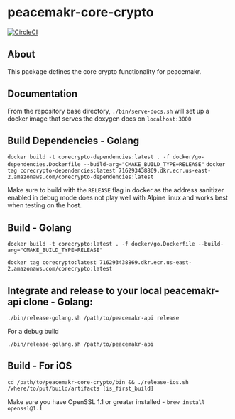 # peacemakr-core-crypto
[![CircleCI](https://circleci.com/gh/notasecret/peacemakr-core-crypto/tree/master.svg?style=svg&circle-token=a5e0dd516384638b6e97cd79c7963d8081873df2)](https://circleci.com/gh/notasecret/peacemakr-core-crypto/tree/master)

## About
This package defines the core crypto functionality for peacemakr.

## Documentation
From the repository base directory,
`./bin/serve-docs.sh` will set up a docker image that serves the doxygen docs on `localhost:3000`

## Build Dependencies - Golang
`docker build -t corecrypto-dependencies:latest . -f docker/go-dependencies.Dockerfile --build-arg="CMAKE_BUILD_TYPE=RELEASE"`
`docker tag corecrypto-dependencies:latest 716293438869.dkr.ecr.us-east-2.amazonaws.com/corecrypto-dependencies:latest`

Make sure to build with the `RELEASE` flag in docker as the address sanitizer enabled in debug mode does not play
well with Alpine linux and works best when testing on the host. 

## Build - Golang
`docker build -t corecrypto:latest . -f docker/go.Dockerfile --build-arg="CMAKE_BUILD_TYPE=RELEASE"`

`docker tag corecrypto:latest 716293438869.dkr.ecr.us-east-2.amazonaws.com/corecrypto:latest`

## Integrate and release to your local peacemakr-api clone - Golang:
`./bin/release-golang.sh /path/to/peacemakr-api release`

For a debug build

`./bin/release-golang.sh /path/to/peacemakr-api`

## Build - For iOS
`cd /path/to/peacemakr-core-crypto/bin && ./release-ios.sh /where/to/put/build/artifacts [is_first_build]`

Make sure you have OpenSSL 1.1 or greater installed - `brew install openssl@1.1`
